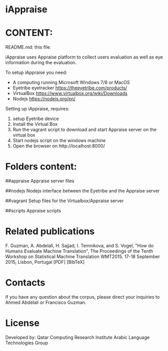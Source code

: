 # iAppraise

CONTENT:
========
README.md: this file.

iAppraise uses Appraise platform to collect users evaluation as well as eye information during the evaluation.

To setup iAppraise you need:

- A computing running Microsoft Windows 7/8 or MacOS
- Eyetribe eyetracker https://theeyetribe.com/products/
- VirtualBox https://www.virtualbox.org/wiki/Downloads
- Nodejs https://nodejs.org/en/
	
Setting up iAppraise, requires:

1. setup Eyetribe device 
2. Install the Virtual Box
3. Run the vagrant script to download and start Appraise server on the virtual box
4. Start nodejs script on the windows machine
5. Open the browser on http://localhost:8000/ 


Folders content:
================

##appraise
Appraise server files

##nodejs
Nodejs interface between the Eyetribe and the Appraise server

##vagrant
Setup files for the Virtualbox/Appraise server

##scripts
Appraise scripts


Related publications
====================

F. Guzman, A. Abdelali, H. Sajjad, I. Temnikova, and S. Vogel, "How do Humans Evaluate Machine Translation", The Proceedings of the Tenth Workshop on Statistical Machine Translation WMT2015. 17-18 September 2015, Lisbon, Portugal  [PDF] [BibTeX]

Contacts
=========

If you have any question about the corpus, please direct your inquiries to Ahmed Abdelali or Francisco Guzman.


License
=========

Developed by:
Qatar Computing Research Institute
Arabic Language Technologies Group 
